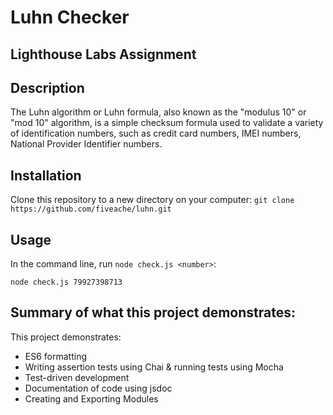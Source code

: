 # Luhn Checker

## Lighthouse Labs Assignment

## Description

The Luhn algorithm or Luhn formula, also known as the "modulus 10" or "mod 10" algorithm, is a simple checksum formula used to validate a variety of identification numbers, such as credit card numbers, IMEI numbers, National Provider Identifier numbers.

## Installation

Clone this repository to a new directory on your computer:
`git clone https://github.com/fiveache/luhn.git`

## Usage
In the command line, run `node check.js <number>`:

```
node check.js 79927398713
```
## Summary of what this project demonstrates:
This project demonstrates:
  * ES6 formatting
  * Writing assertion tests using Chai & running tests using Mocha
  * Test-driven development
  * Documentation of code using jsdoc
  * Creating and Exporting Modules
  
